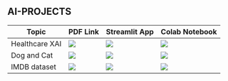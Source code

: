 ## AI-PROJECTS

<table>
  <thead>
    <tr>
      <th>Topic</th>
      <th>PDF Link</th>
      <th>Streamlit App</th>
      <th>Colab Notebook</th>
    </tr>
  </thead>
  <tbody>
    <tr>
      <td>Healthcare XAI</td>
      <td><a href=""C:\Users\91879\Downloads\Healthcare-XAI.ipynb""><img src="https://img.shields.io/badge/Open%20in-PDF-red?style=for-the-badge"></a></td>
      <td><a href="https://yourstreamlitapp1.com"><img src="https://img.shields.io/badge/Open%20in-Streamlit-grey?style=for-the-badge&logo=streamlit"></a></td>
      <td><a href="https://colab.research.google.com/drive/1G2X0sGiBhOuvg9e4mjEJtjyttchoDgK5#scrollTo=dT7h9Neg5jIZ"><img src="https://img.shields.io/badge/Open%20in-Colab-blue?style=for-the-badge&logo=googlecolab"></a></td>
    </tr>
    <tr>
      <td>Dog and Cat</td>
      <td><a href="https://yourlink.com/pdf2.pdf"><img src="https://img.shields.io/badge/Open%20in-PDF-red?style=for-the-badge"></a></td>
      <td><a href="https://yourstreamlitapp2.com"><img src="https://img.shields.io/badge/Open%20in-Streamlit-grey?style=for-the-badge&logo=streamlit"></a></td>
      <td><a href="https://colab.research.google.com/yournotebook2"><img src="https://img.shields.io/badge/Open%20in-Colab-blue?style=for-the-badge&logo=googlecolab"></a></td>
    </tr>
    <tr>
      <td>IMDB dataset</td>
      <td><a href="https://yourlink.com/pdf3.pdf"><img src="https://img.shields.io/badge/Open%20in-PDF-red?style=for-the-badge"></a></td>
      <td><a href="https://yourstreamlitapp3.com"><img src="https://img.shields.io/badge/Open%20in-Streamlit-grey?style=for-the-badge&logo=streamlit"></a></td>
      <td><a href="https://colab.research.google.com/yournotebook3"><img src="https://img.shields.io/badge/Open%20in-Colab-blue?style=for-the-badge&logo=googlecolab"></a></td>
    </tr>
  </tbody>
</table>
